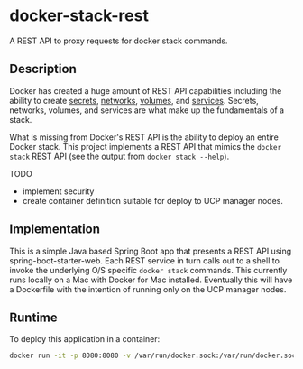 # docker-stack-rest
A REST API to proxy requests for docker stack commands.

## Description
Docker has created a huge amount of REST API capabilities including the ability to create 
[secrets](https://docs.docker.com/engine/api/v1.30/#tag/Secret), 
[networks](https://docs.docker.com/engine/api/v1.30/#tag/Network), 
[volumes](https://docs.docker.com/engine/api/v1.30/#tag/Volume), and 
[services](https://docs.docker.com/engine/api/v1.30/#tag/Service). Secrets, 
networks, volumes, and services are what make up the fundamentals of a stack.

What is missing from Docker's REST API is the ability to deploy an entire Docker stack. This project implements 
a REST API that mimics the `docker stack` REST API (see the output from `docker stack --help`).

TODO
* implement security
* create container definition suitable for deploy to UCP manager nodes.

## Implementation
This is a simple Java based Spring Boot app that presents a REST API using spring-boot-starter-web.  Each REST service in turn calls out to a shell to invoke the underlying O/S specific `docker stack` commands.  This currently runs locally on a Mac with Docker for Mac installed.  Eventually this will have a Dockerfile with the intention of running only on the UCP manager nodes.

## Runtime
To deploy this application in a container:
```bash
docker run -it -p 8080:8080 -v /var/run/docker.sock:/var/run/docker.sock -v /usr/bin/docker:/usr/bin/docker dockerstack
```

